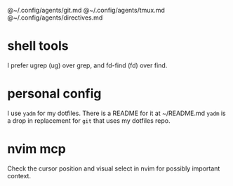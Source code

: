 @~/.config/agents/git.md
@~/.config/agents/tmux.md
@~/.config/agents/directives.md


# shell tools

I prefer ugrep (ug) over grep, and fd-find (fd) over find.

# personal config

I use `yadm` for my dotfiles. There is a README for it at ~/README.md
`yadm` is a drop in replacement for `git` that uses my dotfiles repo.

# nvim mcp

Check the cursor position and visual select in nvim for possibly important context.
